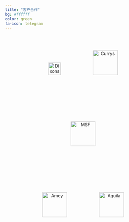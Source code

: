 ```yaml
---
title: "客户合作"
bg: #ffffff
color: green
fa-icon: telegram
---
```


<style>
    .sponsor-session img {
        margin:50px!important;
    }
</style>


<div class="sponsor-session" style="text-align: center;margin-bottom:50px;">


   <img class="img-sponsor" alt="Dixons" src="{{ site.baseurl }}/img/1.png" style="height: 40px;">

   <img class="img-sponsor" alt="Currys" src="{{ site.baseurl }}/img/2.png" style="height: 80px;">

</div>


<div class="sponsor-session" style="text-align: center;margin-bottom:50px;">
   <img class="img-sponsor" alt="MSF" src="{{ site.baseurl }}/img/5.png" style="height: 80px;">
</div>



<div class="sponsor-session" style="text-align: center;margin-bottom:20px;">

   <img class="img-sponsor" alt="Amey" src="{{ site.baseurl }}/img/3.png" style="height: 80px;">

   <img class="img-sponsor" alt="Aquila" src="{{ site.baseurl }}/img/4.png" style=" height: 80px;">

</div>



